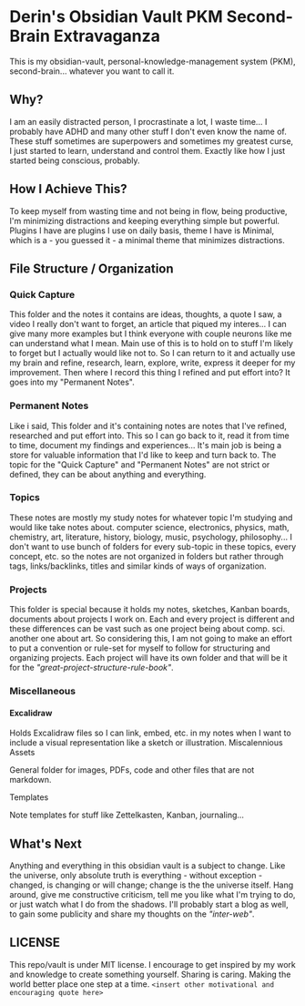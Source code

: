 # Derin's Obsidian Vault PKM Second-Brain Extravaganza

This is my obsidian-vault, personal-knowledge-management system (PKM), second-brain... whatever you want to call it.

## Why?

I am an easily distracted person, I procrastinate a lot, I waste time... I probably have ADHD and many other stuff I don't even know the name of. These stuff sometimes are superpowers and sometimes my greatest curse, I just started to learn, understand and control them. Exactly like how I just started being conscious, probably.

## How I Achieve This?

To keep myself from wasting time and not being in flow, being productive, I'm minimizing distractions and keeping everything simple but powerful. Plugins I have are plugins I use on daily basis, theme I have is Minimal, which is a - you guessed it - a minimal theme that minimizes distractions.

## File Structure / Organization

### Quick Capture

This folder and the notes it contains are ideas, thoughts, a quote I saw, a video I really don't want to forget, an article that piqued my interes... I can give many more examples but I think everyone with couple neurons like me can understand what I mean. Main use of this is to hold on to stuff I'm likely to forget but I actually would like not to. So I can return to it and actually use my brain and refine, research, learn, explore, write, express it deeper for my improvement. Then where I record this thing I refined and put effort into? It goes into my "Permanent Notes".

### Permanent Notes

Like i said, This folder and it's containing notes are notes that I've refined, researched and put effort into. This so I can go back to it, read it from time to time, document my findings and experiences... It's main job is being a store for valuable information that I'd like to keep and turn back to. The topic for the "Quick Capture" and "Permanent Notes" are not strict or defined, they can be about anything and everything.

### Topics

These notes are mostly my study notes for whatever topic I'm studying and would like take notes about. computer science, electronics, physics, math, chemistry, art, literature, history, biology, music, psychology, philosophy...
I don't want to use bunch of folders for every sub-topic in these topics, every concept, etc. so the notes are not organized in folders but rather through tags, links/backlinks, titles and similar kinds of ways of organization.

### Projects

This folder is special because it holds my notes, sketches, Kanban boards, documents about projects I work on. Each and every project is different and these differences can be vast such as one project being about comp. sci. another one about art. So considering this, I am not going to make an effort to put a convention or rule-set for myself to follow for structuring and organizing projects. Each project will have its own folder and that will be it for the *"great-project-structure-rule-book"*.

### Miscellaneous 

#### Excalidraw

Holds Excalidraw files so I can link, embed, etc. in my notes when I want to include a visual representation like a sketch or illustration.
Miscalennious
Assets

General folder for images, PDFs, code and other files that are not markdown.

Templates

Note templates for stuff like Zettelkasten, Kanban, journaling...

## What's Next

Anything and everything in this obsidian vault is a subject to change. Like the universe, only absolute truth is everything - without exception - changed, is changing or will change; change is the the universe itself.
Hang around, give me constructive criticism, tell me you like what I'm trying to do, or just watch what I do from the shadows. I'll probably start a blog as well, to gain some publicity and share my thoughts on the *"inter-web"*.

## LICENSE

This repo/vault is under MIT license. I encourage to get inspired by my work and knowledge to create something yourself. Sharing is caring. Making the world  better place one step at a time. `<insert other motivational and encouraging quote here>`
